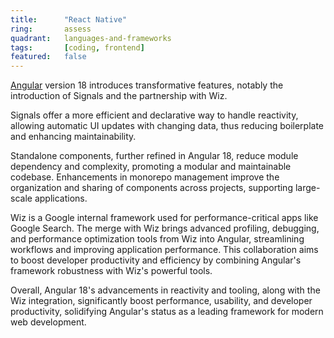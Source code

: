 ```yaml
---
title:      "React Native"
ring:       assess
quadrant:   languages-and-frameworks
tags:       [coding, frontend]
featured:   false
---
```


[Angular](https://angular.io/) version 18 introduces transformative features, notably the introduction of Signals and the partnership with Wiz.

Signals offer a more efficient and declarative way to handle reactivity, allowing automatic UI updates with changing data, thus reducing boilerplate and enhancing maintainability.

Standalone components, further refined in Angular 18, reduce module dependency and complexity, promoting a modular and maintainable codebase. Enhancements in monorepo management improve the organization and sharing of components across projects, supporting large-scale applications.

Wiz is a Google internal framework used for performance-critical apps like Google Search. The merge with Wiz brings advanced profiling, debugging, and performance optimization tools from Wiz into Angular, streamlining workflows and improving application performance. This collaboration aims to boost developer productivity and efficiency by combining Angular's framework robustness with Wiz's powerful tools.

Overall, Angular 18's advancements in reactivity and tooling, along with the Wiz integration, significantly boost performance, usability, and developer productivity, solidifying Angular's status as a leading framework for modern web development.
